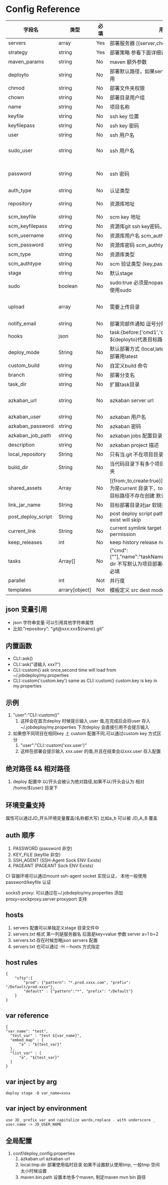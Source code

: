 # Config Reference

|  字段名   | 类型      | 必填  | 用法      | 默认值 |
|---    |---    |---    |---    | --- |
|  servers  |  array    | Yes  |部署服务器 [{server,chown,chmod,deployto}]      | |
|  strategy |   string  | Yes   |  部署策略 参看下面详细说明 | |
| maven_params | string| No | maven 额外参数||
|  deployto |  string   | No    |  部署默认路径，如果servers 不写deployto时使用     | |
|  chmod    | string    |  No   |   部署文件夹权限  | 775 |
|  chown    |  string   |  No   |  部署目录用户组   |  |
| name  |   string  |   No  |   项目名称    | application|
| keyfile   |   string  |  No   | ssh key 位置  | |
| keyfilepass   |  string   |  No   |   ssh key 密码 | |
| user  |   string  | No    |  ssh 用户名   | 当前shell登陆用户 |
| sudo_user  |   string  | No    |  ssh 用户名   | 登录远端 sudo_user, only support in jumper server mode |
| password  |  string   |  No   |  ssh 密码     | 如果设置该值，会采用ssh 用户名密码方式，否则则采用ssh key 方式 |
| auth_type   |  string   |  No   |   认证类型 | 默认为空根据上下文检测 |
| repository    | string    |  No   |   资源库地址  | 没有 默认读取 deploy.json 文件所在 repository 地址|
| scm_keyfile | string | No | scm key 地址 | 默认使用ssh key |
| scm_keyfilepass   |  string   |   No  |   资源库git ssh key密码，auth type 为key 时使用   |  |
| scm_username  |  string   |  No   |  资源库用户名 scm_authtype 为password 使用    | |
| scm_password  |  string   |   No  |   资源库密码 scm_authtype 为password 使用 | |
| scm_type  |  string   |  No   | 资源库类型    | git |
| scm_authtype | string | No | scm 验证类型 (key,password) |  key |
| stage |  string   | No    | 默认stage     | |
| sudo  |boolean    | No    | sudo:true  必须是nopassword 方式，尽量避免使用sudo    | false |
| upload    | array     |  No   |  需要上传目录     | 如果需要分stage 目录 可以在script 名称前加@,指定stage 为 用 stage:script 方式指定 |
| notify_email  | string    | No    | 部署完邮件通知 逗号分隔       | |
| hooks | json      |  No   |   task:{before:['cmd1','cmd2',....],after:[]} ${deployto}代表目标路径 | |
| deploy_mode | String | No | 默认部署方式 (local,latest) 测试/CI用local, 独立部署用latest | local |
| custom_build  |   string  | No    |   自定义build 命令    | |
| branch    |   string  | No    |  部署分支名   | |
| task_dir  |  string   |  No   |  扩展task目录     | tasks |
| azkaban_url | string | No | azkaban server url | 默认读取 conf/deploy_config.properties 配置中 |
| azkaban_user  |  string   | No    |   azkaban 用户名  | |
| azkaban_password  | string    | No    |   azkaban 密码    | |
| azkaban_job_path  | string    | No    |   azkaban jobs 配置目录   | 默认在项目代码 jobs 文件夹下 |
| description   |   string  |No |   azkaban project 描述    | |
| local_repository  | String    |  No   | 只有当.git 不在项目目录 比如在上层 填写 ..    | 默认当前目录找不到会找上一层 |
| build_dir | String    |  No   |  当代码目录下有多个项目，用来指定build的文件夹    | 默认会根据本地.git 在上层，会使用当前文件夹名去查找build |
| shared_assets | Array | No | [{from:,to,create:true}] from 如果以/开头 则认为是current 目录下，to 目标路径，create 可选 目标路径不存在创建  默认true ||
| link_jar_name | String    |  No   | 目标部署目录对jar 软链接名    | job.jar |
| post_deploy_script | String | No | post deploy script path,if empty or script not exist will skip | |
| current_link | String | No | current symlink target path,ensure has permission |  |
| keep_releases | int | No | keep history release num | 20|
| tasks | Array[] | No | {"cmd":[""],"name":"taskName","dir":"/path/execdir"}  dir 不写默认为项目部署current 目录 name,cmd 必填| |
| parallel | int | Not | 并行度 | 1 |
| templates | arrary[object] | Not | 模板定义 src dest mode  |  |





## json 变量引用
* json 字符串变量 可以引用其他字符串属性
* 比如:"repository": "git@xxx:xxx${name}.git"



## 内置函数
* CLI::ask()
* CLI::ask("请输入 xxx?")
* CLI::custom() ask once,second time will load from ~/.jobdeploy/my.properties
* CLI::custom('custom.key') same as CLI::custom()   custom.key is key in my.properties


## 示例

1. "user":"CLI::custom()"
   1. 这样会在首次deploy 时候提示输入 user 值,在完成后会将user 存入 ~/.jobdeploy/my.properties 下次deploy 会直接引用不会提示输入
1. 如果想不同项目在相同key 上 custom 配置不同,可以通过custom key 方式区分
   1. "user":"CLI::custom('xxx.user')"
   1. 这样在部署会提示输入 xxx.user 的值,并且在结束会以xxx.user 存入配置


## 绝对路径 && 相对路径
1. deploy 配置中 以/开头会被认为绝对路径,如果不以/开头会认为 相对 /home/${user} 目录下

## 环境变量支持
属性可以通过JD_开头环境变量覆盖(名称都大写)
比如a_b 可以被 JD_A_B 覆盖



## auth 顺序
1. PASSWORD (password 非空)
2. KEY_FILE (keyfile 非空)
3. SSH_AGENT (SSH-Agent Sock ENV Exists)
4. PAGEANT (PAGEANT Sock ENV Exists)

CI 容器环境可以通过mount ssh-agent socket 实现认证，
本地一般使用password/keyfile 认证

socks5 proxy: 可以通过在~/.jobdeploy/my.properties
添加 proxy=sockproxy.server:proxyport  支持

## hosts
1. servers 配置可以单独定义stage 目录文件中
2. servers.txt 格式 第一列是服务器名 后面是key=value 参数  server a=1 b=2
3. servers.txt 存在时候忽略json servers 配置
4. servers.txt 也可以通过 -H --hosts 方式指定


## host rules
```
{
    "sftp":{
        "prod": {"pattern": "*.prod.xxxx.com", "prefix": "/Default/prod-xxxx"},
        "default" : {"pattern":"*", "prefix": "/Default"}
    }
}
```

## var reference
```
{
"var_name": "test",
  "test_var" : "test ${var_name}",
  "embed_map" : {
      "a" : "${test_var}"
  },
  "list_var" : [
      "a", "${test_var}"
  ]
}
```
## var inject by arg
```
deploy stage -D var_name=xxxx
```


## var inject by environment
```
use JD_ prefix var and capitalize words,replace . with underscore _
user.name -> JD_USER_NAME
```


## 全局配置
1. conf/deploy_config.properties
   1. azkaban.url   azkaban url
   1. local.tmp.dir   部署使用临时目录 如果不设置默认使用tmp, 一般tmp 空间太小时候设置
   1. maven.bin.path  设置本地多个maven, 制定maven mvn bin 路径



